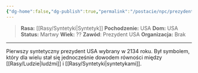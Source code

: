 ```yaml
---
{"dg-home":false,"dg-publish":true,"permalink":"/postacie/npc/prezydent-aur-14-s6-e2/","dgPassFrontmatter":true}
---
```


> **Rasa:** [[Rasy/Syntetyki\|Syntetyk]]
> **Pochodzenie:** USA
> **Dom:** USA
> **Status:** Martwy
> **Wiek:** ??
> **Zawód**: Prezydent USA
> **Organizacja:** Brak

---

Pierwszy syntetyczny prezydent USA wybrany w 2134 roku. Był symbolem, który dla wielu stał się jednocześnie dowodem równości między [[Rasy/Ludzie\|ludźmi]] i [[Rasy/Syntetyki\|syntetykami]].